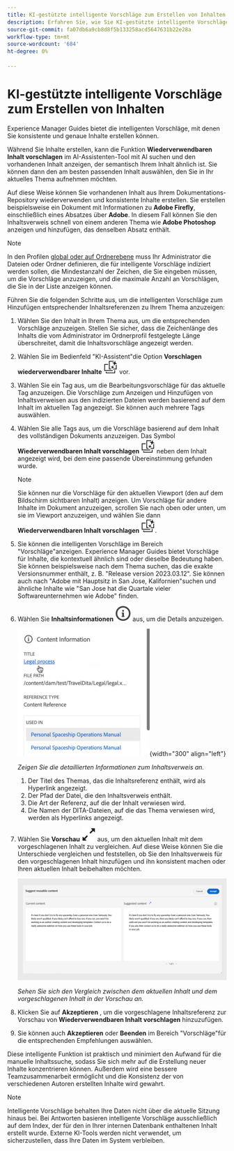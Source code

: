 ```yaml
---
title: KI-gestützte intelligente Vorschläge zum Erstellen von Inhalten
description: Erfahren Sie, wie Sie KI-gestützte intelligente Vorschläge im Web Editor anzeigen und nutzen können.
source-git-commit: fa07db6a9cb8d8f5b133258acd5647631b22e28a
workflow-type: tm+mt
source-wordcount: '684'
ht-degree: 0%

---
```


# KI-gestützte intelligente Vorschläge zum Erstellen von Inhalten

Experience Manager Guides bietet die intelligenten Vorschläge, mit denen Sie konsistente und genaue Inhalte erstellen können.

Während Sie Inhalte erstellen, kann die Funktion **Wiederverwendbaren Inhalt vorschlagen** im AI-Assistenten-Tool mit AI suchen und den vorhandenen Inhalt anzeigen, der semantisch Ihrem Inhalt ähnlich ist. Sie können dann den am besten passenden Inhalt auswählen, den Sie in Ihr aktuelles Thema aufnehmen möchten.

Auf diese Weise können Sie vorhandenen Inhalt aus Ihrem Dokumentations-Repository wiederverwenden und konsistente Inhalte erstellen. Sie erstellen beispielsweise ein Dokument mit Informationen zu **Adobe Firefly**, einschließlich eines Absatzes über **Adobe**. In diesem Fall können Sie den Inhaltsverweis schnell von einem anderen Thema wie **Adobe Photoshop** anzeigen und hinzufügen, das denselben Absatz enthält.
>[!NOTE]
>
> In den Profilen [global oder auf Ordnerebene](../cs-install-guide/conf-folder-level.md#conf-ai-smart-suggestions) muss Ihr Administrator die Dateien oder Ordner definieren, die für intelligente Vorschläge indiziert werden sollen, die Mindestanzahl der Zeichen, die Sie eingeben müssen, um die Vorschläge anzuzeigen, und die maximale Anzahl an Vorschlägen, die Sie in der Liste anzeigen können.

Führen Sie die folgenden Schritte aus, um die intelligenten Vorschläge zum Hinzufügen entsprechender Inhaltsreferenzen zu Ihrem Thema anzuzeigen:


1. Wählen Sie den Inhalt in Ihrem Thema aus, um die entsprechenden Vorschläge anzuzeigen. Stellen Sie sicher, dass die Zeichenlänge des Inhalts die vom Administrator im Ordnerprofil festgelegte Länge überschreitet, damit die Inhaltsvorschläge angezeigt werden.
1. Wählen Sie im Bedienfeld &quot;KI-Assistent&quot;die Option **Vorschlagen wiederverwendbarer Inhalte** ![ai rät das Symbol für wiederverwendbaren Inhalt ](./images/ai-suggest-reusable-content-icon.svg) vor.

1. Wählen Sie ein Tag aus, um die Bearbeitungsvorschläge für das aktuelle Tag anzuzeigen.  Die Vorschläge zum Anzeigen und Hinzufügen von Inhaltsverweisen aus den indizierten Dateien werden basierend auf dem Inhalt im aktuellen Tag angezeigt. Sie können auch mehrere Tags auswählen.


1. Wählen Sie alle Tags aus, um die Vorschläge basierend auf dem Inhalt des vollständigen Dokuments anzuzeigen.  Das Symbol **Wiederverwendbaren Inhalt vorschlagen** ![ai schlägt vor, dass das Symbol für wiederverwendbaren Inhalt ](./images/ai-suggest-reusable-content-icon.svg) neben dem Inhalt angezeigt wird, bei dem eine passende Übereinstimmung gefunden wurde.



   >[!NOTE]
   >
   > Sie können nur die Vorschläge für den aktuellen Viewport (den auf dem Bildschirm sichtbaren Inhalt) anzeigen. Um Vorschläge für andere Inhalte im Dokument anzuzeigen, scrollen Sie nach oben oder unten, um sie im Viewport anzuzeigen, und wählen Sie dann **Wiederverwendbaren Inhalt vorschlagen** ![ai schlägt das Symbol für wiederverwendbaren Inhalt vor ](./images/ai-suggest-reusable-content-icon.svg).


1. Sie können die intelligenten Vorschläge im Bereich &quot;Vorschläge&quot;anzeigen.  Experience Manager Guides bietet Vorschläge für Inhalte, die kontextuell ähnlich sind oder dieselbe Bedeutung haben. Sie können beispielsweise nach dem Thema suchen, das die exakte Versionsnummer enthält, z. B. &quot;Release version 2023.03.12&quot;. Sie können auch nach &quot;Adobe mit Hauptsitz in San Jose, Kalifornien&quot;suchen und ähnliche Inhalte wie &quot;San Jose hat die Quartale vieler Softwareunternehmen wie Adobe&quot; finden.
1. Wählen Sie **Inhaltsinformationen** ![Inhaltsinformationen](images/smart-suggestions-content-info-icon.svg) aus, um die Details anzuzeigen.

   ![Informationsbereich für Inhalte](images/smart-suggestions-content-information.png){width="300" align="left"}

   *Zeigen Sie die detaillierten Informationen zum Inhaltsverweis an.*

   1. Der Titel des Themas, das die Inhaltsreferenz enthält, wird als Hyperlink angezeigt.
   1. Der Pfad der Datei, die den Inhaltsverweis enthält.
   1. Die Art der Referenz, auf die der Inhalt verwiesen wird.
   1. Die Namen der DITA-Dateien, auf die das Thema verwiesen wird, werden als Hyperlinks angezeigt.
1. Wählen Sie **Vorschau** ![Vorschausymbol](./images/expand-icon.svg) aus, um den aktuellen Inhalt mit dem vorgeschlagenen Inhalt zu vergleichen. Auf diese Weise können Sie die Unterschiede vergleichen und feststellen, ob Sie den Inhaltsverweis für den vorgeschlagenen Inhalt hinzufügen und ihn konsistent machen oder Ihren aktuellen Inhalt beibehalten möchten.

   ![Vorschlagen einer wiederverwendbaren Inhaltsvorschau](images/ai-assistant-suggest-reusable-content.png)

   *Sehen Sie sich den Vergleich zwischen dem aktuellen Inhalt und dem vorgeschlagenen Inhalt in der Vorschau an.*

1. Klicken Sie auf **Akzeptieren** , um die vorgeschlagene Inhaltsreferenz zur Vorschau von **Wiederverwendbaren Inhalt vorschlagen** hinzuzufügen.
1. Sie können auch **Akzeptieren** oder **Beenden** im Bereich &quot;Vorschläge&quot;für die entsprechenden Empfehlungen auswählen.


Diese intelligente Funktion ist praktisch und minimiert den Aufwand für die manuelle Inhaltssuche, sodass Sie sich mehr auf die Erstellung neuer Inhalte konzentrieren können. Außerdem wird eine bessere Teamzusammenarbeit ermöglicht und die Konsistenz der von verschiedenen Autoren erstellten Inhalte wird gewahrt.

>[!NOTE]
>
>Intelligente Vorschläge behalten Ihre Daten nicht über die aktuelle Sitzung hinaus bei. Bei Antworten basieren intelligente Vorschläge ausschließlich auf dem Index, der für den in Ihrer internen Datenbank enthaltenen Inhalt erstellt wurde. Externe KI-Tools werden nicht verwendet, um sicherzustellen, dass Ihre Daten im System verbleiben.
